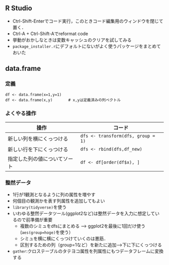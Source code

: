 ## R Studio
+ Ctrl-Shift-Enterでコード実行，このときコード編集用のウィンドウを閉じて置く．
+ Ctrl-A + Ctrl-Shift-Aでreformat code
+ 挙動がおかしなときは変数キャッシュのクリアを試してみる
+ `package_installer.r`にデフォルトにないがよく使うパッケージをまとめておいた


## data.frame
### 定義
```
df <- data.frame(x=1,y=1)
df <- data.frame(x,y)       # x,yは定義済みの列ベクトル
```

### よくやる操作
|操作|コード|
|----|------|
|新しい列を横にくっつける|`dfs <- transform(dfs, group = 1)`|
|新しい行を下にくっつける|`dfs <- rbind(dfs,df_new)`|
|指定した列の値についてソート|`df <- df[order(df$x), ]`|


### 整然データ
+ 1行が1観測となるように列の属性を増やす
+ 何個目の観測かを表す列属性を追加してもよい
+ `library(tidyverse)`を使う
+ いわゆる整然データツール(ggplot2など)は整然データを入力に想定しているので前準備が重要
    + 複数のシミュをdfsにまとめる --> ggplot2を最後に1回だけ使う(`aes(group=hoge)`を使う）
    + シミュを横に横にくっつけていくのは悪筋．
    + 区別するための列（group=1など）を新たに追加-->下に下にくっつける
+ `gather`:クロステーブルのタテヨコ属性を列属性にもつデータフレームに変換する
